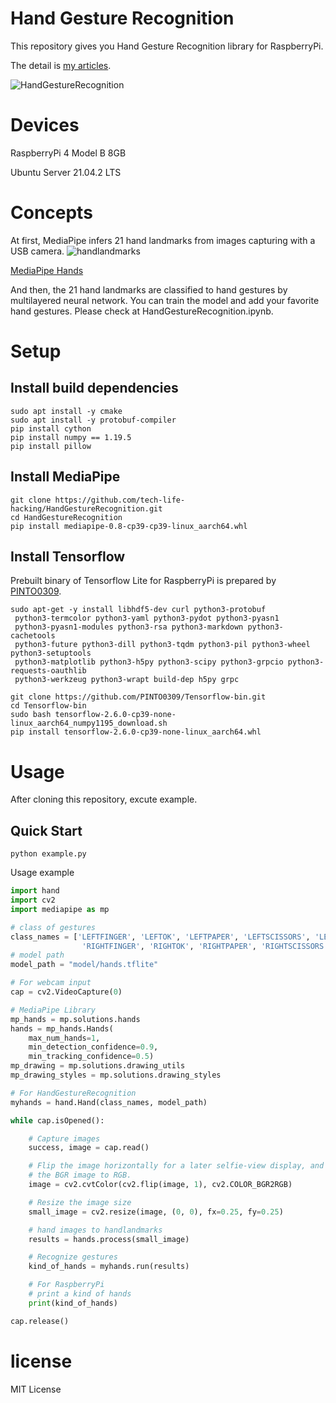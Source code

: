 # Hand Gesture Recognition
This repository gives you Hand Gesture Recognition library for RaspberryPi.

The detail is [my articles](https://www.techlife-hacking.com/?p=883).

![HandGestureRecognition](https://www.techlife-hacking.com/wp-content/uploads/2021/09/nn-1.gif)

# Devices
RaspberryPi 4 Model B 8GB

Ubuntu Server 21.04.2 LTS

# Concepts
At first, MediaPipe infers 21 hand landmarks from images capturing with a USB camera.
![handlandmarks](https://www.techlife-hacking.com/wp-content/uploads/2021/09/hand_landmarks.png)

[MediaPipe Hands](https://google.github.io/mediapipe/solutions/hands.html)

And then, the 21 hand landmarks are classified to hand gestures by multilayered neural network. You can train the model and add your favorite hand gestures.
Please check at HandGestureRecognition.ipynb.

# Setup

## Install build dependencies
```
sudo apt install -y cmake
sudo apt install -y protobuf-compiler
pip install cython
pip install numpy == 1.19.5
pip install pillow
```

## Install MediaPipe
```
git clone https://github.com/tech-life-hacking/HandGestureRecognition.git
cd HandGestureRecognition
pip install mediapipe-0.8-cp39-cp39-linux_aarch64.whl
```

## Install Tensorflow
Prebuilt binary of Tensorflow Lite for RaspberryPi is prepared by [PINTO0309](https://github.com/PINTO0309/Tensorflow-bin).

```
sudo apt-get -y install libhdf5-dev curl python3-protobuf
 python3-termcolor python3-yaml python3-pydot python3-pyasn1 
 python3-pyasn1-modules python3-rsa python3-markdown python3-cachetools 
 python3-future python3-dill python3-tqdm python3-pil python3-wheel python3-setuptools 
 python3-matplotlib python3-h5py python3-scipy python3-grpcio python3-requests-oauthlib 
 python3-werkzeug python3-wrapt build-dep h5py grpc

git clone https://github.com/PINTO0309/Tensorflow-bin.git
cd Tensorflow-bin
sudo bash tensorflow-2.6.0-cp39-none-linux_aarch64_numpy1195_download.sh
pip install tensorflow-2.6.0-cp39-none-linux_aarch64.whl
```

# Usage
After cloning this repository, excute example.

## Quick Start
```
python example.py
```
Usage example

```python
import hand
import cv2
import mediapipe as mp

# class of gestures
class_names = ['LEFTFINGER', 'LEFTOK', 'LEFTPAPER', 'LEFTSCISSORS', 'LEFTSTONE',
                'RIGHTFINGER', 'RIGHTOK', 'RIGHTPAPER', 'RIGHTSCISSORS', 'RIGHTSTONE']
# model path
model_path = "model/hands.tflite"

# For webcam input
cap = cv2.VideoCapture(0)

# MediaPipe Library
mp_hands = mp.solutions.hands
hands = mp_hands.Hands(
    max_num_hands=1,
    min_detection_confidence=0.9,
    min_tracking_confidence=0.5)
mp_drawing = mp.solutions.drawing_utils
mp_drawing_styles = mp.solutions.drawing_styles

# For HandGestureRecognition
myhands = hand.Hand(class_names, model_path)

while cap.isOpened():

    # Capture images
    success, image = cap.read()

    # Flip the image horizontally for a later selfie-view display, and convert
    # the BGR image to RGB.
    image = cv2.cvtColor(cv2.flip(image, 1), cv2.COLOR_BGR2RGB)

    # Resize the image size
    small_image = cv2.resize(image, (0, 0), fx=0.25, fy=0.25)

    # hand images to handlandmarks
    results = hands.process(small_image)

    # Recognize gestures
    kind_of_hands = myhands.run(results)

    # For RaspberryPi
    # print a kind of hands
    print(kind_of_hands)

cap.release()
```

# license
MIT License